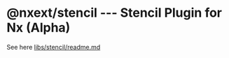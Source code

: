 # @nxext/stencil --- Stencil Plugin for Nx (Alpha)

See here [libs/stencil/readme.md](libs/stencil/README.md)
